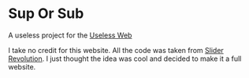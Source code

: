 # Sup Or Sub
A useless project for the <a href="https://theuselessweb.com/"> Useless Web</a>

I take no credit for this website. All the code was taken from <a href="https://www.sliderrevolution.com/resources/css-toggle-switch/">Slider Revolution</a>. I just thought the idea was cool and decided to make it a full website. 
 
